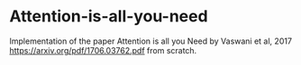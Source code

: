 # Attention-is-all-you-need
Implementation of the paper Attention is all you Need by Vaswani et al, 2017 https://arxiv.org/pdf/1706.03762.pdf from scratch.